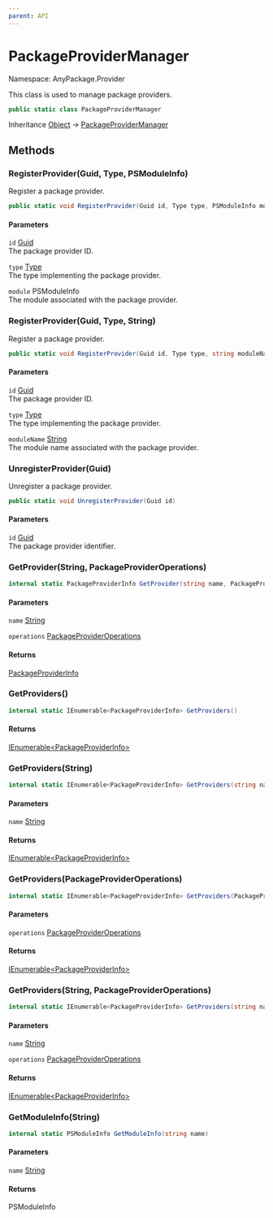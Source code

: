 ```yaml
---
parent: API
---
```


# PackageProviderManager

Namespace: AnyPackage.Provider

This class is used to manage package providers.

```csharp
public static class PackageProviderManager
```

Inheritance [Object](https://docs.microsoft.com/en-us/dotnet/api/system.object) → [PackageProviderManager](./anypackage.provider.packageprovidermanager.md)

## Methods

### **RegisterProvider(Guid, Type, PSModuleInfo)**

Register a package provider.

```csharp
public static void RegisterProvider(Guid id, Type type, PSModuleInfo module)
```

#### Parameters

`id` [Guid](https://docs.microsoft.com/en-us/dotnet/api/system.guid)<br>
The package provider ID.

`type` [Type](https://docs.microsoft.com/en-us/dotnet/api/system.type)<br>
The type implementing the package provider.

`module` PSModuleInfo<br>
The module associated with the package provider.

### **RegisterProvider(Guid, Type, String)**

Register a package provider.

```csharp
public static void RegisterProvider(Guid id, Type type, string moduleName)
```

#### Parameters

`id` [Guid](https://docs.microsoft.com/en-us/dotnet/api/system.guid)<br>
The package provider ID.

`type` [Type](https://docs.microsoft.com/en-us/dotnet/api/system.type)<br>
The type implementing the package provider.

`moduleName` [String](https://docs.microsoft.com/en-us/dotnet/api/system.string)<br>
The module name associated with the package provider.

### **UnregisterProvider(Guid)**

Unregister a package provider.

```csharp
public static void UnregisterProvider(Guid id)
```

#### Parameters

`id` [Guid](https://docs.microsoft.com/en-us/dotnet/api/system.guid)<br>
The package provider identifier.

### **GetProvider(String, PackageProviderOperations)**

```csharp
internal static PackageProviderInfo GetProvider(string name, PackageProviderOperations operations)
```

#### Parameters

`name` [String](https://docs.microsoft.com/en-us/dotnet/api/system.string)<br>

`operations` [PackageProviderOperations](./anypackage.provider.packageprovideroperations.md)<br>

#### Returns

[PackageProviderInfo](./anypackage.provider.packageproviderinfo.md)<br>

### **GetProviders()**

```csharp
internal static IEnumerable<PackageProviderInfo> GetProviders()
```

#### Returns

[IEnumerable&lt;PackageProviderInfo&gt;](https://docs.microsoft.com/en-us/dotnet/api/system.collections.generic.ienumerable-1)<br>

### **GetProviders(String)**

```csharp
internal static IEnumerable<PackageProviderInfo> GetProviders(string name)
```

#### Parameters

`name` [String](https://docs.microsoft.com/en-us/dotnet/api/system.string)<br>

#### Returns

[IEnumerable&lt;PackageProviderInfo&gt;](https://docs.microsoft.com/en-us/dotnet/api/system.collections.generic.ienumerable-1)<br>

### **GetProviders(PackageProviderOperations)**

```csharp
internal static IEnumerable<PackageProviderInfo> GetProviders(PackageProviderOperations operations)
```

#### Parameters

`operations` [PackageProviderOperations](./anypackage.provider.packageprovideroperations.md)<br>

#### Returns

[IEnumerable&lt;PackageProviderInfo&gt;](https://docs.microsoft.com/en-us/dotnet/api/system.collections.generic.ienumerable-1)<br>

### **GetProviders(String, PackageProviderOperations)**

```csharp
internal static IEnumerable<PackageProviderInfo> GetProviders(string name, PackageProviderOperations operations)
```

#### Parameters

`name` [String](https://docs.microsoft.com/en-us/dotnet/api/system.string)<br>

`operations` [PackageProviderOperations](./anypackage.provider.packageprovideroperations.md)<br>

#### Returns

[IEnumerable&lt;PackageProviderInfo&gt;](https://docs.microsoft.com/en-us/dotnet/api/system.collections.generic.ienumerable-1)<br>

### **GetModuleInfo(String)**

```csharp
internal static PSModuleInfo GetModuleInfo(string name)
```

#### Parameters

`name` [String](https://docs.microsoft.com/en-us/dotnet/api/system.string)<br>

#### Returns

PSModuleInfo<br>
